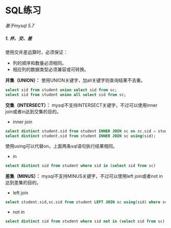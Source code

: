 # SQL练习 #

*基于mysql 5.7*

##### 1. 并、交、差 #####

使用交并差运算时，必须保证：
- 列的顺序和数量必须相同。
- 相应列的数据类型必须兼容或可转换。

**并集（UNION）：** 使用UNION关键字，加all关键字则查询结果不去重。

```sql
select sid from student union select sid from sc;
select sid from student union all select sid from sc;
```

**交集（INTERSECT）：** mysql不支持INTERSECT关键字，不过可以使用inner join或者in达到交集的目的。
- inner join
```sql
select distinct student.sid from student INNER JOIN sc on sc.sid = student.sid ;
select distinct student.sid from student INNER JOIN sc using(sid);
```
使用using可以代替on，上面两条sql语句执行结果相同。
- in
```sql
select distinct sid from student where sid in (select sid from sc)
```

**差集（MINUS）：** mysql不支持MINUS关键字，不过可以使用left join或者not in达到差集的目的。
- left join
```sql
select student.sid,sc.sid from student LEFT JOIN sc using(sid) where sc.sid is null
```
- not in
```sql
select distinct sid from student where sid not in (select sid from sc)
```